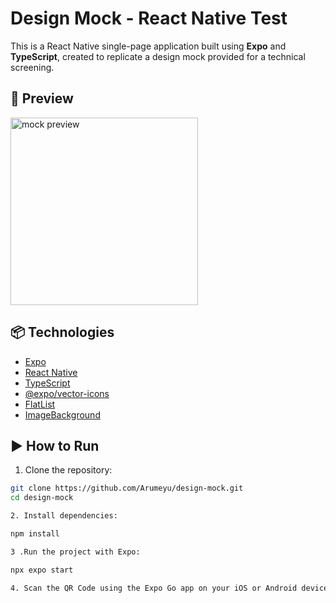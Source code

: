# Design Mock - React Native Test

This is a React Native single-page application built using **Expo** and **TypeScript**, created to replicate a design mock provided for a technical screening.

## 📱 Preview

<img src="./assets/carousel1.jpg" alt="mock preview" width="300"/>

## 📦 Technologies

- [Expo](https://expo.dev/)
- [React Native](https://reactnative.dev/)
- [TypeScript](https://www.typescriptlang.org/)
- [@expo/vector-icons](https://docs.expo.dev/guides/icons/)
- [FlatList](https://reactnative.dev/docs/flatlist)
- [ImageBackground](https://reactnative.dev/docs/imagebackground)


## ▶️ How to Run

1. Clone the repository:

```bash
git clone https://github.com/Arumeyu/design-mock.git
cd design-mock

2. Install dependencies:

npm install

3 .Run the project with Expo:

npx expo start

4. Scan the QR Code using the Expo Go app on your iOS or Android device.


